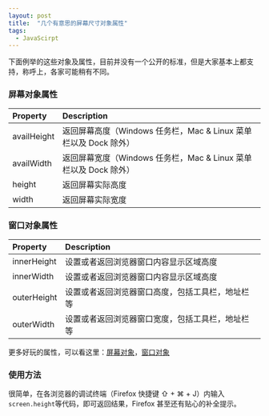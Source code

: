 ```yaml
---
layout: post
title:  "几个有意思的屏幕尺寸对象属性"
tags:
  - JavaScirpt
---
```


下面例举的这些对象及属性，目前并没有一个公开的标准，但是大家基本上都支持，称呼上，各家可能稍有不同。

### 屏幕对象属性

Property | Description
:------- | :----------
availHeight | 返回屏幕高度（Windows 任务栏，Mac & Linux 菜单栏以及 Dock 除外）
availWidth  | 返回屏幕宽度（Windows 任务栏，Mac & Linux 菜单栏以及 Dock 除外）
height  | 返回屏幕实际高度
width | 返回屏幕实际宽度

### 窗口对象属性

Property | Description
:------- | :----------
innerHeight | 设置或者返回浏览器窗口内容显示区域高度
innerWidth  | 设置或者返回浏览器窗口内容显示区域高度
outerHeight  | 设置或者返回浏览器窗口高度，包括工具栏，地址栏等
outerWidth | 设置或者返回浏览器窗口宽度，包括工具栏，地址栏等

更多好玩的属性，可以看这里：[屏幕对象]，[窗口对象]

### 使用方法
很简单，在各浏览器的调试终端（Firefox 快捷键 ⇧ + ⌘ + J）内输入`screen.height`等代码，即可返回结果，Firefox 甚至还有贴心的补全提示。

[屏幕对象]: http://www.w3schools.com/jsref/obj_screen.asp
[窗口对象]: http://www.w3schools.com/jsref/obj_window.asp
